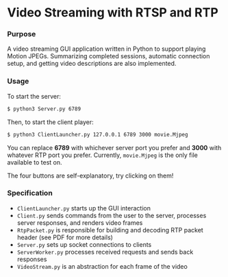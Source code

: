 # Video Streaming with RTSP and RTP

### Purpose

A video streaming GUI application written in Python to support playing Motion JPEGs. Summarizing completed sessions, automatic connection setup, and getting video descriptions are also implemented.

### Usage
To start the server:
```bash
$ python3 Server.py 6789
```

Then, to start the client player:
```bash
$ python3 ClientLauncher.py 127.0.0.1 6789 3000 movie.Mjpeg
```

You can replace **6789** with whichever server port you prefer and **3000** with whatever RTP port you prefer. Currently, `movie.Mjpeg` is the only file available to test on.

The four buttons are self-explanatory, try clicking on them!

### Specification
- `ClientLauncher.py` starts up the GUI interaction
- `Client.py` sends commands from the user to the server, processes server responses, and renders video frames
- `RtpPacket.py` is responsible for building and decoding RTP packet header (see PDF for more details)
- `Server.py` sets up socket connections to clients
- `ServerWorker.py` processes received requests and sends back responses
- `VideoStream.py` is an abstraction for each frame of the video